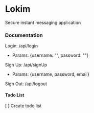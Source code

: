# Lokim
Secure instant messaging application

### Documentation

Login: /api/login
 - Params: {username: "", password: ""}

Sign Up: /api/signUp
 - Params: {username, password, email}

Sign Out: /api/logout

#### Todo List
[ ] Create todo list
